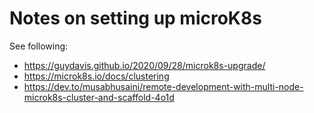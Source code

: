 # Notes on setting up microK8s

See following:
- https://guydavis.github.io/2020/09/28/microk8s-upgrade/ 
- https://microk8s.io/docs/clustering
- https://dev.to/musabhusaini/remote-development-with-multi-node-microk8s-cluster-and-scaffold-4o1d 


